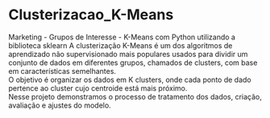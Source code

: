 # Clusterizacao_K-Means
Marketing - Grupos de Interesse - K-Means com Python utilizando a biblioteca sklearn
A clusterização K-Means é um dos algoritmos de aprendizado não supervisionado mais populares usados para dividir um conjunto de dados em diferentes grupos, chamados de clusters, com base em características semelhantes.  
O objetivo é organizar os dados em K clusters, onde cada ponto de dado pertence ao cluster cujo centroide está mais próximo.  
Nesse projeto demonstramos o processo de tratamento dos dados, criação, avaliação e ajustes do modelo.
